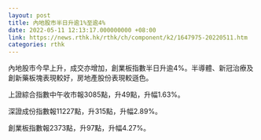 ```yaml
---
layout: post
title: 內地股市半日升逾1%至逾4%
date: 2022-05-11 12:13:17.000000000 +08:00
link: https://news.rthk.hk/rthk/ch/component/k2/1647975-20220511.htm
categories: rthk
---
```


內地股市今早上升，成交亦增加，創業板指數半日升逾4%。半導體、新冠治療及創新藥板塊表現較好，房地產股份表現較遜色。

上證綜合指數中午收市報3085點，升49點，升幅1.63%。

深證成份指數報11227點，升315點，升幅2.89%。

創業板指數報2373點，升97點，升幅4.27%。
